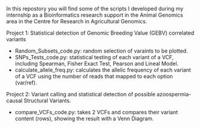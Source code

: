 In this repostory you will find some of the scripts I developed during my internship as a Bioinformatics research support in the Animal Genomics area in the Centre for Research in Agricultural Genomics. 

Project 1: Statistical detection of Genomic Breeding Value (GEBV) correlated variants

- Random_Subsets_code.py: random selection of varaints to be plotted. 
- SNPs_Tests_code.py: statistical testing of each variant of a VCF, including Spearman, Fisher Exact Test, Pearson and Lineal Model.
- calculate_allele_freq.py: calculates the allelic frequency of each variant of a VCF using the number of reads that mapped to each option (var/ref).

Project 2: Variant calling and statistical detection of possible azoospermia-causal Structural Variants. 

- compare_VCFs_code.py: takes 2 VCFs and compares their variant content (rows), showing the result with a Venn Diagram. 
